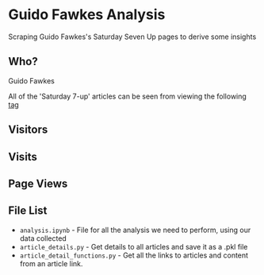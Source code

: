 # Guido Fawkes Analysis

Scraping Guido Fawkes's Saturday Seven Up pages to derive some insights

## Who?

Guido Fawkes

All of the 'Saturday 7-up' articles can be seen from viewing the following [tag](https://order-order.com/tag/saturday-seven-up/)

## Visitors

## Visits

## Page Views

## File List

- ```analysis.ipynb``` - File for all the analysis we need to perform, using our data collected
- ```article_details.py``` - Get details to all articles and save it as a .pkl file
- ```article_detail_functions.py``` - Get all the links to articles and content from an article link.